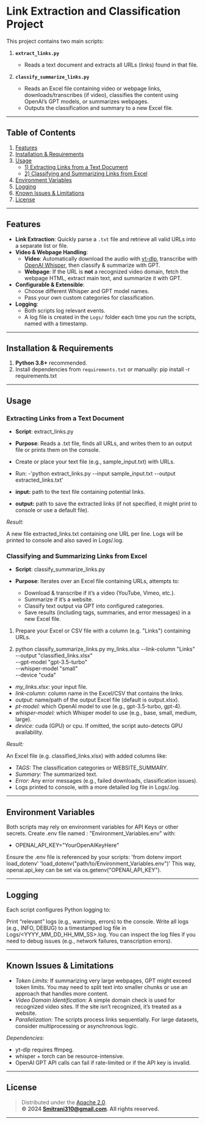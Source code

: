 # Link Extraction and Classification Project

This project contains two main scripts:

1. **`extract_links.py`**  
   - Reads a text document and extracts all URLs (links) found in that file.

2. **`classify_summarize_links.py`**  
   - Reads an Excel file containing video or webpage links, downloads/transcribes (if video), classifies the content using OpenAI’s GPT models, or summarizes webpages.  
   - Outputs the classification and summary to a new Excel file.

---

## Table of Contents

1. [Features](#features)  
2. [Installation & Requirements](#installation--requirements)  
3. [Usage](#usage)  
   - [1) Extracting Links from a Text Document](#1-extracting-links-from-a-text-document)  
   - [2) Classifying and Summarizing Links from Excel](#2-classifying-and-summarizing-links-from-excel)  
4. [Environment Variables](#environment-variables)  
5. [Logging](#logging)  
6. [Known Issues & Limitations](#known-issues--limitations)  
7. [License](#license)

---

## Features

- **Link Extraction**: Quickly parse a `.txt` file and retrieve all valid URLs into a separate list or file.  
- **Video & Webpage Handling**:  
  - **Video**: Automatically download the audio with [yt-dlp](https://github.com/yt-dlp/yt-dlp), transcribe with [OpenAI Whisper](https://github.com/openai/whisper), then classify & summarize with GPT.  
  - **Webpage**: If the URL is **not** a recognized video domain, fetch the webpage HTML, extract main text, and summarize it with GPT.  
- **Configurable & Extensible**:  
  - Choose different Whisper and GPT model names.  
  - Pass your own custom categories for classification.  
- **Logging**:  
  - Both scripts log relevant events.  
  - A log file is created in the `Logs/` folder each time you run the scripts, named with a timestamp.

---

## Installation & Requirements

1. **Python 3.8+** recommended.  
2. Install dependencies from `requirements.txt` or manually:
   pip install -r requirements.txt

---

## Usage
### Extracting Links from a Text Document

 - **Script**: extract_links.py

 - **Purpose**: Reads a .txt file, finds all URLs, and writes them to an output file or prints them on the console.

 - Create or place your text file (e.g., sample_input.txt) with URLs.
- Run:
  -'python extract_links.py --input sample_input.txt --output extracted_links.txt'

- **input:** path to the text file containing potential links.
- **output:** path to save the extracted links (if not specified, it might print to console or use a default file).

*Result:*

A new file extracted_links.txt containing one URL per line.
Logs will be printed to console and also saved in Logs/<timestamp>.log.



### Classifying and Summarizing Links from Excel
- **Script**: classify_summarize_links.py

- **Purpose**: Iterates over an Excel file containing URLs, attempts to:
  - Download & transcribe if it’s a video (YouTube, Vimeo, etc.).
  - Summarize if it’s a website.
  - Classify text output via GPT into configured categories.
  - Save results (including tags, summaries, and error messages) in a new Excel file.
 
1) Prepare your Excel or CSV file with a column (e.g. "Links") containing URLs.

2) python classify_summarize_links.py my_links.xlsx --link-column "Links" --output "classified_links.xlsx" \
    --gpt-model "gpt-3.5-turbo" \
    --whisper-model "small" \
    --device "cuda"
	

  - *my_links.xlsx*: your input file.
  - *link-column:* column name in the Excel/CSV that contains the links.
  - *output:* name/path of the output Excel file (default is output.xlsx).
  - *pt-model:* which OpenAI model to use (e.g., gpt-3.5-turbo, gpt-4).
  - *whisper-model:* which Whisper model to use (e.g., base, small, medium, large).
  - *device:* cuda (GPU) or cpu. If omitted, the script auto-detects GPU availability.

*Result:*

An Excel file (e.g. classified_links.xlsx) with added columns like:
  - *TAGS:* The classification categories or WEBSITE_SUMMARY.
  - *Summary:* The summarized text.
  - *Error:* Any error messages (e.g., failed downloads, classification issues).
  - Logs printed to console, with a more detailed log file in Logs/<timestamp>.log.

---

## Environment Variables
Both scripts may rely on environment variables for API Keys or other secrets. 
Create .env file named : "Environment_Variables.env" with:
 - OPENAI_API_KEY="YourOpenAIKeyHere"
 
Ensure the .env file is referenced by your scripts:
	'from dotenv import load_dotenv'
	'load_dotenv("path/to/Environment_Variables.env")'
This way, openai.api_key can be set via os.getenv("OPENAI_API_KEY").

---

## Logging
Each script configures Python logging to:

Print “relevant” logs (e.g., warnings, errors) to the console.
Write all logs (e.g., INFO, DEBUG) to a timestamped log file in Logs/<YYYY_MM_DD_HH_MM_SS>.log.
You can inspect the log files if you need to debug issues (e.g., network failures, transcription errors).

---

## Known Issues & Limitations
 - *Token Limits:* If summarizing very large webpages, GPT might exceed token limits. You may need to split text into smaller chunks or use an approach that handles more content.
 - *Video Domain Identification:* A simple domain check is used for recognized video sites. If the site isn’t recognized, it’s treated as a website.
 - *Parallelization:* The scripts process links sequentially. For large datasets, consider multiprocessing or asynchronous logic.

*Dependencies:*
 - yt-dlp requires ffmpeg.
 - whisper + torch can be resource-intensive.
 - OpenAI GPT API calls can fail if rate-limited or if the API key is invalid.


---

## License

> Distributed under the [Apache 2.0](LICENSE).  
> **© 2024 Smitrani310@gmail.com. All rights reserved.**


---
 
